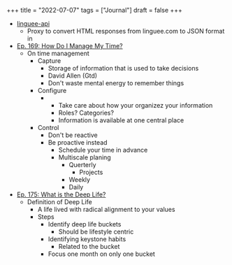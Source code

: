 +++
title = "2022-07-07"
tags = ["Journal"]
draft = false
+++

-   [linguee-api](https://github.com/imankulov/linguee-api)
    -   Proxy to convert HTML responses from linguee.com to JSON format in
-   [Ep. 169: How Do I Manage My Time?](https://www.listennotes.com/podcasts/deep-questions/ep-169-how-do-i-manage-my-time-gTNFVbZvLQA/)
    -   On time management
        -   Capture
            -   Storage of information that is used to take decisions
            -   David Allen (Gtd)
            -   Don't waste mental energy to remember things
        -   Configure
            -   -   Take care about how your organizez your information
                -   Roles? Categories?
                -   Information is available at one central place
        -   Control
            -   Don't be reactive
            -   Be proactive instead
                -   Schedule your time in advance
                -   Multiscale planing
                    -   Querterly
                        -   Projects
                    -   Weekly
                    -   Daily
-   [Ep. 175: What is the Deep Life?](https://www.listennotes.com/podcasts/deep-questions/ep-175-what-is-the-deep-life-dzcpJ2Doj8t/)
    -   Definition of Deep Life
        -   A life lived with radical alignment to your values
        -   Steps
            -   Identify deep life buckets
                -   Should be lifestyle centric
            -   Identifying keystone habits
                -   Related to the bucket
            -   Focus one month on only one bucket